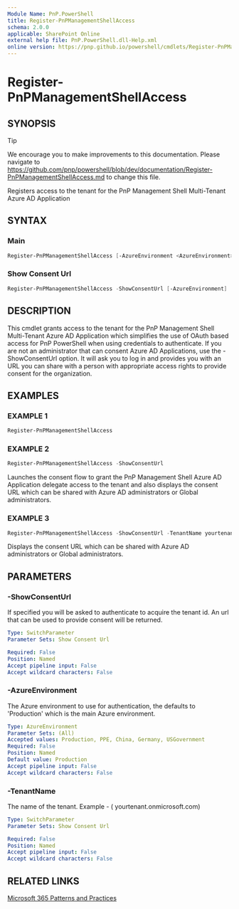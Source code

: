 ```yaml
---
Module Name: PnP.PowerShell
title: Register-PnPManagementShellAccess
schema: 2.0.0
applicable: SharePoint Online
external help file: PnP.PowerShell.dll-Help.xml
online version: https://pnp.github.io/powershell/cmdlets/Register-PnPManagementShellAccess.html
---
```

 
# Register-PnPManagementShellAccess

## SYNOPSIS

> [!TIP]
> We encourage you to make improvements to this documentation. Please navigate to https://github.com/pnp/powershell/blob/dev/documentation/Register-PnPManagementShellAccess.md to change this file.

Registers access to the tenant for the PnP Management Shell Multi-Tenant Azure AD Application

## SYNTAX

### Main
```powershell
Register-PnPManagementShellAccess [-AzureEnvironment <AzureEnvironment>] [<CommonParameters>]
```

### Show Consent Url
```powershell
Register-PnPManagementShellAccess -ShowConsentUrl [-AzureEnvironment]
```

## DESCRIPTION
This cmdlet grants access to the tenant for the PnP Management Shell Multi-Tenant Azure AD Application which simplifies the use of OAuth based access for PnP PowerShell when using credentials to authenticate. If you are not an administrator that can consent Azure AD Applications, use the -ShowConsentUrl option. It will ask you to log in and provides you with an URL you can share with a person with appropriate access rights to provide consent for the organization.

## EXAMPLES

### EXAMPLE 1
```powershell
Register-PnPManagementShellAccess
```

### EXAMPLE 2
```powershell
Register-PnPManagementShellAccess -ShowConsentUrl
```

Launches the consent flow to grant the PnP Management Shell Azure AD Application delegate access to the tenant and also displays the consent URL which can be shared with Azure AD administrators or Global administrators.

### EXAMPLE 3
```powershell
Register-PnPManagementShellAccess -ShowConsentUrl -TenantName yourtenant.onmicrosoft.com
```

Displays the consent URL which can be shared with Azure AD administrators or Global administrators.

## PARAMETERS

### -ShowConsentUrl
If specified you will be asked to authenticate to acquire the tenant id. An url that can be used to provide consent will be returned.

```yaml
Type: SwitchParameter
Parameter Sets: Show Consent Url

Required: False
Position: Named
Accept pipeline input: False
Accept wildcard characters: False
```

### -AzureEnvironment
The Azure environment to use for authentication, the defaults to 'Production' which is the main Azure environment.

```yaml
Type: AzureEnvironment
Parameter Sets: (All)
Accepted values: Production, PPE, China, Germany, USGovernment
Required: False
Position: Named
Default value: Production
Accept pipeline input: False
Accept wildcard characters: False
```

### -TenantName
The name of the tenant. Example - ( yourtenant.onmicrosoft.com)

```yaml
Type: SwitchParameter
Parameter Sets: Show Consent Url

Required: False
Position: Named
Accept pipeline input: False
Accept wildcard characters: False
```

## RELATED LINKS

[Microsoft 365 Patterns and Practices](https://aka.ms/m365pnp)

